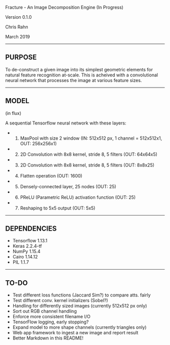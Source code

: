 Fracture - An Image Decomposition Engine (In Progress)

Version 0.1.0

Chris Rahn

March 2019

----------
PURPOSE
-----------
To de-construct a given image into its simplest geometric elements for natural feature recognition at-scale. This is acheived with a convolutional neural network that processes the image at various feature sizes.

----------
MODEL
----------
(in flux)

A sequential Tensorflow neural network with these layers:

-    1. MaxPool with size 2 window (IN: 512x512 px, 1 channel = 512x512x1, OUT: 256x256x1)
-    2. 2D Convolution with 8x8 kernel, stride 8, 5 filters (OUT: 64x64x5)
-    3. 2D Convolution with 8x8 kernel, stride 8, 5 filters (OUT: 8x8x25)
-    4. Flatten operation (OUT: 1600)
-    5. Densely-connected layer, 25 nodes (OUT: 25)
-    6. PReLU (Parametric ReLU) activation function (OUT: 25)
-    7. Reshaping to 5x5 output (OUT: 5x5)

----------
DEPENDENCIES
----------
- Tensorflow 1.13.1
- Keras 2.2.4-tf
- NumPy 1.15.4
- Cairo 1.14.12
- PIL 1.1.7

----------
TO-DO
----------
- Test different loss functions (Jaccard Sim?) to compare atts. fairly
- Test different conv. kernel initializers (Sobel?)
- Handling for differently sized images (currently 512x512 px only)
- Sort out RGB channel handling
- Enforce more consistent filename I/O
- TensorFlow logging, early stopping?
- Expand model to more shape channels (currently triangles only)
- Web app framework to ingest a new image and report result
- Better Markdown in this README!